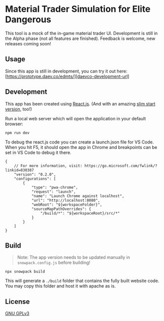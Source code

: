 # Material Trader Simulation for Elite Dangerous

This tool is a mock of the in-game material trader UI. Development is still in the Alpha phase (not all features are finished). Feedback is welcome, new releases coming soon!

## Usage

Since this app is still in development, you can try it out here:
[https://prototype.daev.co/edmts/][daevco-development-url]

## Development

This app has been created using [React.js][reactjs-org]. (And with an amazing [slim start version][slim-react-starter], too!)

Run a local web server which will open the application in your default browser:

```plaintext
npm run dev
```

To debug the react.js code you can create a launch.json file for VS Code. When you hit F5, it should open the app in Chrome and breakpoints can be set in VS Code to debug it there.

```plaintext
{
    // For more information, visit: https://go.microsoft.com/fwlink/?linkid=830387
    "version": "0.2.0",
    "configurations": [
        {
            "type": "pwa-chrome",
            "request": "launch",
            "name": "Launch Chrome against localhost",
            "url": "http://localhost:8080",
            "webRoot": "${workspaceFolder}",
            "sourceMapPathOverrides": {
                "/build/*": "${workspaceRoot}/src/*"
            }
        }
    ]
}
```

## Build

> Note: The app version needs to be updated manually in `snowpack.config.js` before building!

```plaintext
npx snowpack build
```

This will generate a `./build` folder that contains the fully built website code. You may copy this folder and host it with apache as is.

## License

[GNU GPLv3][license]

<!-- Link References -->
[license]: https://github.com/daevski/ed-material-trader-simulation/blob/main/LICENSE
[reactjs-org]: https://reactjs.org
[slim-react-starter]: https://github.com/nafeu/slim-react-starter
[daevco-development-url]: https://prototype.daev.co/edmts/